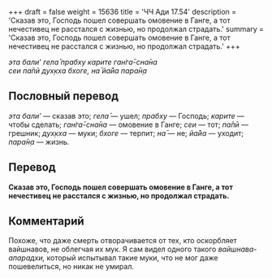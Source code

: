 +++
draft = false
weight = 15636
title = 'ЧЧ Ади 17.54'
description = 'Сказав это, Господь пошел совершать омовение в Ганге, а тот нечестивец не расстался с жизнью, но продолжал страдать.'
summary = 'Сказав это, Господь пошел совершать омовение в Ганге, а тот нечестивец не расстался с жизнью, но продолжал страдать.'
+++

_эта бали’ гела̄ прабху карите ган̇га̄-сна̄на  
сеи па̄пӣ дух̣кха бхоге, на̄ йа̄йа пара̄н̣а_

## Пословный перевод

_эта_ _бали’_ — сказав это; _гела̄_ — ушел; _прабху_ — Господь; _карите_ — чтобы сделать; _ган̇га̄_\-_сна̄на_ — омовение в Ганге; _сеи_ — тот; _па̄пӣ_ — грешник; _дух̣кха_ — муки; _бхоге_ — терпит; _на̄_ — не; _йа̄йа_ — уходит; _пара̄н̣а_ — жизнь.

## Перевод

**Сказав это, Господь пошел совершать омовение в Ганге, а тот нечестивец не расстался с жизнью, но продолжал страдать.**

## Комментарий

Похоже, что даже смерть отворачивается от тех, кто оскорбляет вайшнавов, не облегчая их мук. Я сам видел одного такого _вайшнава-апарадхи,_ который испытывал такие муки, что не мог даже пошевелиться, но никак не умирал.
